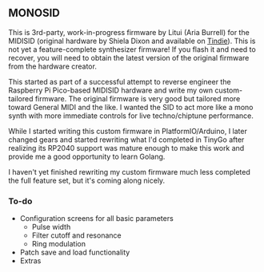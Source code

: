 ## MONOSID

This is 3rd-party, work-in-progress firmware by Litui (Aria Burrell) for the MIDISID (original hardware by Shiela Dixon and available on [Tindie](https://www.tindie.com/products/shieladixon/midisid-midi-in-2-x-sid-clones/)). This is not yet a feature-complete synthesizer firmware! If you flash it and need to recover, you will need to obtain the latest version of the original firmware from the hardware creator.

This started as part of a successful attempt to reverse engineer the Raspberry Pi Pico-based MIDISID hardware and write my own custom-tailored firmware. The original firmware is very good but tailored more toward General MIDI and the like. I wanted the SID to act more like a mono synth with more immediate controls for live techno/chiptune performance.

While I started writing this custom firmware in PlatformIO/Arduino, I later changed gears and started rewriting what I'd completed in TinyGo after realizing its RP2040 support was mature enough to make this work and provide me a good opportunity to learn Golang.

I haven't yet finished rewriting my custom firmware much less completed the full feature set, but it's coming along nicely.

### To-do

* Configuration screens for all basic parameters
    * Pulse width
    * Filter cutoff and resonance
    * Ring modulation
 * Patch save and load functionality
 * Extras
